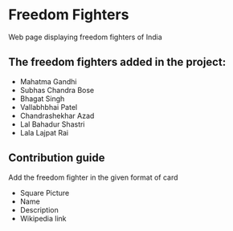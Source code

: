 # Freedom Fighters
Web page displaying freedom fighters of India

## The freedom fighters added in the project:
- Mahatma Gandhi
- Subhas Chandra Bose
- Bhagat Singh
- Vallabhbhai Patel
- Chandrashekhar Azad
- Lal Bahadur Shastri
- Lala Lajpat Rai

## Contribution guide
Add the freedom fighter in the given format of card
- Square Picture
- Name
- Description
- Wikipedia link